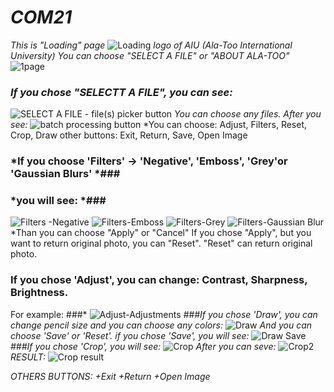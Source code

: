 # _COM21_ #
*This is "Loading" page*
![Loading](https://user-images.githubusercontent.com/90143818/170867316-e3a8e881-2b47-4589-a055-2359baba0894.png)
*logo of AIU (Ala-Too International University)*
*You can choose "SELECT A FILE" or "ABOUT ALA-TOO"*
![1page](https://user-images.githubusercontent.com/90143818/170867492-2f8e1806-a15b-4efb-b945-5d3e34d0fbd4.png)

### *If you chose "SELECTT A FILE", you can see:* ###
![SELECT A FILE - file(s) picker button](https://user-images.githubusercontent.com/90143818/170867888-7ab5839e-797c-44ca-a524-74d5ff0d6f78.png)
*You can choose any files.*
*After you see:*
![batch processing button](https://user-images.githubusercontent.com/90143818/170868487-69263e35-4cb9-4361-a61a-e2999391a437.png)
*You can choose: Adjust, Filters, Reset, Crop, Draw
other buttons: Exit, Return, Save, Open Image
### *If you choose 'Filters' -> 'Negative', 'Emboss', 'Grey'or 'Gaussian Blurs' *###
### *you will see: *###
![Filters -Negative](https://user-images.githubusercontent.com/90143818/170868797-0a6677a5-ba30-4ea9-9196-da31dc818d41.png)
![Filters-Emboss](https://user-images.githubusercontent.com/90143818/170868946-91bf550a-0245-49d9-86f0-09023af53012.png)
![Filters-Grey](https://user-images.githubusercontent.com/90143818/170869035-dc418bab-f8d5-4b9b-a453-5e78c1273a0f.png)
![Filters-Gaussian Blur](https://user-images.githubusercontent.com/90143818/170869111-257bb1d7-9c94-420b-bbf9-d64cd6b9ca99.png)
*Than you can choose "Apply" or "Cancel"
If you chose "Apply", but you want to return original photo, you can "Reset". "Reset" can return original photo. 
### If you chose 'Adjust', you can change: Contrast, Sharpness, Brightness.
For example: ###*
![Adjust-Adjustments](https://user-images.githubusercontent.com/90143818/170869496-fd1a6bf6-3a9a-4957-88b1-c70517d94bb4.png)
*###If you chose 'Draw', you can change pencil size and you can choose any colors:*
![Draw](https://user-images.githubusercontent.com/90143818/170869777-7e450bb5-7de9-4596-9377-9aaaf58c85f6.png) *And you can choose 'Save' or 'Reset'.*
*if you chose 'Save', you will see:*
![Draw Save](https://user-images.githubusercontent.com/90143818/170870477-ebc9f3a8-0e51-4f64-8836-59459f37ae3c.png)
*###If you chose 'Crop', you will see:*
![Crop](https://user-images.githubusercontent.com/90143818/170870244-6cc6c4cb-1ccf-493c-b581-f5e6d58764a8.png)
*After you can seve:*
![Crop2](https://user-images.githubusercontent.com/90143818/170870316-cc7ccceb-7e73-4b39-b3fe-8a7ae9c879c7.png)
*RESULT:*
![Crop result](https://user-images.githubusercontent.com/90143818/170870376-d97d2a19-ef8a-4703-b475-c5074e5b179c.png)

*OTHERS BUTTONS: 
+Exit
+Return
+Open Image*




